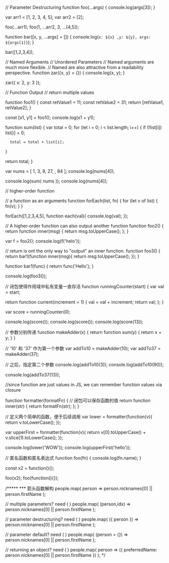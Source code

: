 // Parameter Destructuring
function foo(...args) {
  console.log(args[3]);
}

var arr1 = [1, 2, 3, 4, 5];
var arr2 = [2];

foo(...arr1);
foo(1, ...arr2, 3, ...[4,5]);

function bar([x, y, ...args] = []) {
  console.log(`x: ${x} ,y: ${y}, args: ${args[1]}`);
}

bar([1,2,3,4]);


// Named Arguments
// Unordered Parameters
// Named arguments are much more flexible.
// Named are also attractive from a readability perspective.
function zar({x, y} = {}) {
  console.log(x, y);
}

zar({
  x: 2,
  y: 3
});

// Function Output
// return multiple values

function foo1() {
  const retValue1 = 11;
  const retValue2 = 31;
  return [retValue1, retValue2];
}



const [x1, y1] = foo1();
console.log(x1 + y1);

function sum(list) {
  var total = 0;
  for (let i = 0; i < list.length; i++) {
      if (!list[i]) list[i] = 0;

      total = total + list[i];
  }

  return total;
}

var nums = [ 1, 3, 9, 27, , 84 ];
console.log(nums[4]);

console.log(sum( nums ));
console.log(nums[4]);

// higher-order function

// a function as an arguments
function forEach(list, fn) {
  for (let v of list) {
    fn(v);
  }
}

forEach([1,2,3,4,5], function each(val){
  console.log(val);
});

// A higher-order function can also output another function
function foo2() {
  return function inner(msg) {
    return msg.toUpperCase();
  };
}

var f = foo2();
console.log(f('helo'));

// return is ont the only way to "output" an inner function.
function foo3() {
  return bar1(function inner(msg){
    return msg.toUpperCase();
  });
}

function bar1(func) {
  return func('Hello');
}

console.log(foo3());

// 闭包使得作用域中私有变量一直存活
function runningCounter(start) {
  var val = start;

  return function current(increment = 1) {
    val = val + increment;
    return val;
  };
}

var score = runningCounter(0);

console.log(score());
console.log(score());
console.log(score(13));

// 参数分别传递
function makeAdder(x) {
  return function sum(y) {
    return x + y;
  }
}

// '10' 和 '37' 作为第一个参数
var addTo10 = makeAdder(10);
var addTo37 = makeAdder(37);

// 之后，指定第二个参数
console.log(addTo10(3));
console.log(addTo10(90));

console.log(addTo37(13));

//since function are just values in JS, we can remember function values via closure

function formatter(formatFn) {
  // 闭包可以保存函数的值
  return function inner(str) {
    return formatFn(str);
  };
}

// 定义两个简单的函数，便于后续调用
var lower = formatter(function(v){
  return v.toLowerCase();
});

var upperFirst = formatter(function(v){
  return v[0].toUpperCase() + v.slice(1).toLowerCase();
});


console.log(lower('WOW'));
console.log(upperFirst('hello'));

// 匿名函数和匿名表达式
function foo(fn) {
  console.log(fn.name);
}

const x2 = function(){};

foo(x2);
foo(function(){});

/*****
*** 箭头函数解构
people.map( person => person.nicknames[0] || person.firstName );

// multiple parameters? need ( )
people.map( (person,idx) => person.nicknames[0] || person.firstName );

// parameter destructuring? need ( )
people.map( ({ person }) => person.nicknames[0] || person.firstName );

// parameter default? need ( )
people.map( (person = {}) => person.nicknames[0] || person.firstName );

// returning an object? need ( )
people.map( person =>
    ({ preferredName: person.nicknames[0] || person.firstName })
);
 */